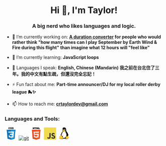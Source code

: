 <h1 align="center">Hi 👋, I'm Taylor!</h1>
<h3 align="center">A big nerd who likes languages and logic.</h3>

- 🔭 I’m currently working on: **[A duration converter](https://crtaylordev.github.io/what-is-time/) for people who would rather think "how many times can I play September by Earth Wind & Fire during this flight" than imagine what 12 hours will "feel like"**

- 🌱 I’m currently learning: **JavaScript loops**

- 📣 Languages I speak: **English, Chinese (Mandarin) 我之前在台北住了三年。我的中文有點生疏，但還沒完全忘記！**

- ⚡ Fun fact about me: **Part-time announcer/DJ for my local roller derby league 🛼✨**

- 📫 How to reach me: **crtaylordev@gmail.com**

<h3 align="left">Languages and Tools:</h3>
<p align="left"> <a href="https://www.w3schools.com/css/" target="_blank" rel="noreferrer"> <img src="https://raw.githubusercontent.com/devicons/devicon/master/icons/css3/css3-original-wordmark.svg" alt="css3" width="40" height="40"/></a> <a href="https://git-scm.com/" target="_blank" rel="noreferrer"> <img src="https://www.vectorlogo.zone/logos/git-scm/git-scm-icon.svg" alt="git" width="40" height="40"/></a> <a href="https://www.w3.org/html/" target="_blank" rel="noreferrer"> <img src="https://raw.githubusercontent.com/devicons/devicon/master/icons/html5/html5-original-wordmark.svg" alt="html5" width="40" height="40"/></a> <a href="https://developer.mozilla.org/en-US/docs/Web/JavaScript" target="_blank" rel="noreferrer"> <img src="https://raw.githubusercontent.com/devicons/devicon/master/icons/javascript/javascript-original.svg" alt="javascript" width="40" height="40"/></a> <a href="https://www.linux.org/" target="_blank" rel="noreferrer"> <img src="https://raw.githubusercontent.com/devicons/devicon/master/icons/linux/linux-original.svg" alt="linux" width="40" height="40"/></a> </p>
